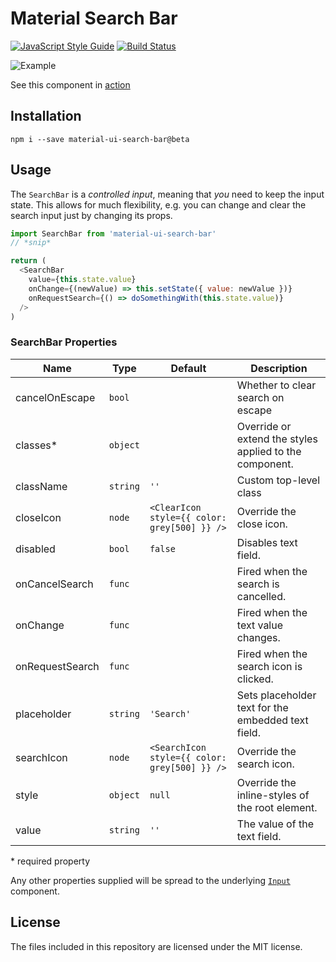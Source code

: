 # Material Search Bar
[![JavaScript Style Guide](https://img.shields.io/badge/code_style-standard-brightgreen.svg)](https://standardjs.com)
[![Build Status](https://travis-ci.org/TeamWertarbyte/material-ui-search-bar.svg?branch=master)](https://travis-ci.org/TeamWertarbyte/material-ui-search-bar)

![Example](demo.gif)

See this component in [action](https://teamwertarbyte.github.io/material-ui-search-bar/)

## Installation
```shell
npm i --save material-ui-search-bar@beta
```

## Usage

The `SearchBar` is a _controlled input_, meaning that _you_ need to keep the input state. This allows for much flexibility, e.g. you can change and clear the search input just by changing its props.

```js
import SearchBar from 'material-ui-search-bar'
// *snip*

return (
  <SearchBar
    value={this.state.value}
    onChange={(newValue) => this.setState({ value: newValue })}
    onRequestSearch={() => doSomethingWith(this.state.value)}
  />
)
```


### SearchBar Properties
|Name|Type|Default|Description|
|---|---|---|---|
|cancelOnEscape|`bool`||Whether to clear search on escape|
|classes*|`object`||Override or extend the styles applied to the component.|
|className|`string`|`''`|Custom top-level class|
|closeIcon|`node`|`<ClearIcon style={{ color: grey[500] }} />`|Override the close icon.|
|disabled|`bool`|`false`|Disables text field.|
|onCancelSearch|`func`||Fired when the search is cancelled.|
|onChange|`func`||Fired when the text value changes.|
|onRequestSearch|`func`||Fired when the search icon is clicked.|
|placeholder|`string`|`'Search'`|Sets placeholder text for the embedded text field.|
|searchIcon|`node`|`<SearchIcon style={{ color: grey[500] }} />`|Override the search icon.|
|style|`object`|`null`|Override the inline-styles of the root element.|
|value|`string`|`''`|The value of the text field.|

\* required property

Any other properties supplied will be spread to the underlying [`Input`](https://material-ui.com/api/input/#input) component.

## License

The files included in this repository are licensed under the MIT license.
